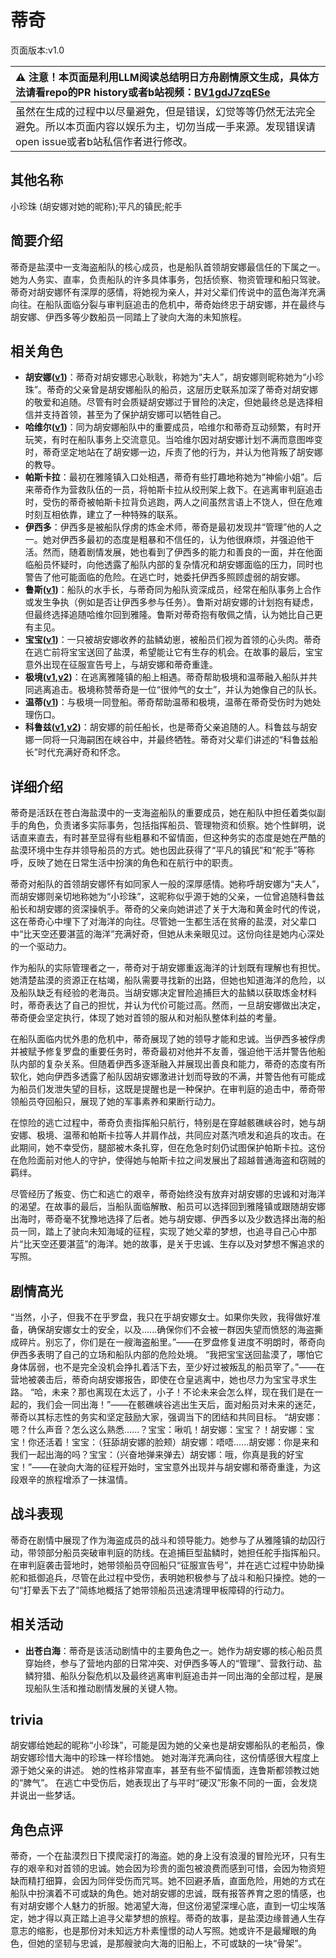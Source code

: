 # 蒂奇
页面版本:v1.0
 

| :warning: 注意！本页面是利用LLM阅读总结明日方舟剧情原文生成，具体方法请看repo的PR history或者b站视频：[BV1gdJ7zqESe](https://www.bilibili.com/video/BV1gdJ7zqESe/)         |
|:----------------------------|
| 虽然在生成的过程中以尽量避免，但是错误，幻觉等等仍然无法完全避免。所以本页面内容以娱乐为主，切勿当成一手来源。发现错误请open issue或者b站私信作者进行修改。|



## 其他名称
小珍珠 (胡安娜对她的昵称);平凡的镇民;舵手
## 简要介绍
蒂奇是盐漠中一支海盗船队的核心成员，也是船队首领胡安娜最信任的下属之一。她为人务实、直率，负责船队的许多具体事务，包括侦察、物资管理和船只驾驶。蒂奇对胡安娜怀有深厚的感情，将她视为亲人，并对父辈们传说中的蓝色海洋充满向往。在船队面临分裂与审判庭追击的危机中，蒂奇始终忠于胡安娜，并在最终与胡安娜、伊西多等少数船员一同踏上了驶向大海的未知旅程。
## 相关角色
-   **胡安娜([v1](extended_char_hu_an_na.md))**：蒂奇对胡安娜忠心耿耿，称她为“夫人”，胡安娜则昵称她为“小珍珠”。蒂奇的父亲曾是胡安娜船队的船员，这层历史联系加深了蒂奇对胡安娜的敬爱和追随。尽管有时会质疑胡安娜过于冒险的决定，但她最终总是选择相信并支持首领，甚至为了保护胡安娜可以牺牲自己。
-   **哈维尔([v1](extended_char_ha_wei_er.md))**：同为胡安娜船队中的重要成员，哈维尔和蒂奇互动频繁，有时开玩笑，有时在船队事务上交流意见。当哈维尔因对胡安娜计划不满而意图哗变时，蒂奇坚定地站在了胡安娜一边，斥责了他的行为，并认为他背叛了胡安娜的教导。
-   **帕斯卡拉**：最初在雅隆镇入口处相遇，蒂奇有些打趣地称她为“神偷小姐”。后来蒂奇作为营救队伍的一员，将帕斯卡拉从绞刑架上救下。在逃离审判庭追击时，受伤的蒂奇被帕斯卡拉背负逃跑，两人之间虽然言语上不饶人，但在危难时刻互相依靠，建立了一种特殊的联系。
-   **伊西多**：伊西多是被船队俘虏的炼金术师，蒂奇是最初发现并“管理”他的人之一。她对伊西多最初的态度是粗暴和不信任的，认为他很麻烦，并强迫他干活。然而，随着剧情发展，她也看到了伊西多的能力和善良的一面，并在他面临船员怀疑时，向他透露了船队内部的复杂情况和胡安娜面临的压力，同时也警告了他可能面临的危险。在逃亡时，她委托伊西多照顾虚弱的胡安娜。
-   **鲁斯([v1](extended_char_lu_si.md))**：船队的水手长，与蒂奇同为船队资深成员，经常在船队事务上合作或发生争执（例如是否让伊西多参与任务）。鲁斯对胡安娜的计划抱有疑虑，但最终选择追随哈维尔回到雅隆。鲁斯对蒂奇抱有敬佩之情，认为她比自己更有主见。
-   **宝宝([v1](extended_char_bao_bao.md))**：一只被胡安娜收养的盐鳞幼崽，被船员们视为首领的心头肉。蒂奇在逃亡前将宝宝送回了盐漠，希望能让它有生存的机会。在故事的最后，宝宝意外出现在征服宣告号上，与胡安娜和蒂奇重逢。
-   **极境([v1](char_401_elysm.md),[v2](../char_v3/char_401_elysm.md))**：在逃离雅隆镇的船上相遇。蒂奇帮助极境和温蒂融入船队并共同逃离追击。极境称赞蒂奇是一位“很帅气的女士”，并认为她像自己的队长。
-   **温蒂([v1](char_400_weedy.md))**：与极境一同登船。蒂奇帮助温蒂和极境，温蒂在蒂奇受伤时为她处理伤口。
-   **科鲁兹([v1](extended_char_ke_lu_zi.md),[v2](../char_v3/extended_char_ke_lu_zi.md))**：胡安娜的前任船长，也是蒂奇父亲追随的人。科鲁兹与胡安娜一同将一只海嗣困在峡谷中，并最终牺牲。蒂奇对父辈们讲述的“科鲁兹船长”时代充满好奇和怀念。
## 详细介绍
蒂奇是活跃在苍白海盐漠中的一支海盗船队的重要成员，她在船队中担任着类似副手的角色，负责诸多实际事务，包括指挥船员、管理物资和侦察。她个性鲜明，说话直来直去，有时甚至显得有些粗暴和不留情面，但这种务实的态度是她在严酷的盐漠环境中生存并领导船员的方式。她也因此获得了“平凡的镇民”和“舵手”等称呼，反映了她在日常生活中扮演的角色和在航行中的职责。

蒂奇对船队的首领胡安娜怀有如同家人一般的深厚感情。她称呼胡安娜为“夫人”，而胡安娜则亲切地称她为“小珍珠”，这昵称似乎源于她的父亲，一位曾追随科鲁兹船长和胡安娜的资深操帆手。蒂奇的父亲向她讲述了关于大海和黄金时代的传说，这在蒂奇心中埋下了对海洋的向往。尽管她一生都生活在贫瘠的盐漠，对父辈口中“比天空还要湛蓝的海洋”充满好奇，但她从未亲眼见过。这份向往是她内心深处的一个驱动力。

作为船队的实际管理者之一，蒂奇对于胡安娜重返海洋的计划既有理解也有担忧。她清楚盐漠的资源正在枯竭，船队需要寻找新的出路，但她也知道海洋的危险，以及船队缺乏有经验的老海员。当胡安娜决定冒险追捕巨大的盐鳞以获取炼金材料时，蒂奇表达了自己的担忧，并认为代价可能过高。然而，一旦胡安娜做出决定，蒂奇便会坚定执行，体现了她对首领的服从和对船队整体利益的考量。

在船队面临内忧外患的危机中，蒂奇展现了她的领导才能和忠诚。当伊西多被俘虏并被赋予修复罗盘的重要任务时，蒂奇最初对他并不友善，强迫他干活并警告他船队内部的复杂关系。但随着伊西多逐渐融入并展现出善良和能力，蒂奇的态度有所软化，她向伊西多透露了船队因胡安娜激进计划而导致的不满，并警告他有可能成为船员们发泄失望的目标，这既是提醒也是一种保护。在审判庭的追击中，蒂奇带领船员夺回船只，展现了她的军事素养和果断行动力。

在惊险的逃亡过程中，蒂奇负责指挥船只航行，特别是在穿越骸礁峡谷时，她与胡安娜、极境、温蒂和帕斯卡拉等人并肩作战，共同应对蒸汽喷发和追兵的攻击。在此期间，她不幸受伤，腿部被木条扎穿，但在危急时刻仍试图保护帕斯卡拉。这份在危险面前对他人的守护，使得她与帕斯卡拉之间发展出了超越普通海盗和窃贼的羁绊。

尽管经历了叛变、伤亡和逃亡的艰辛，蒂奇始终没有放弃对胡安娜的忠诚和对海洋的渴望。在故事的最后，当船队面临解散、船员可以选择回到雅隆镇或跟随胡安娜出海时，蒂奇毫不犹豫地选择了后者。她与胡安娜、伊西多以及少数选择出海的船员一同，踏上了驶向未知海域的征程，实现了她父辈的梦想，也追寻自己心中那片“比天空还要湛蓝”的海洋。她的故事，是关于忠诚、生存以及对梦想不懈追求的写照。
## 剧情高光
“当然，小子，但我不在乎罗盘，我只在乎胡安娜女士。如果你失败，我得做好准备，确保胡安娜女士的安全，以及......确保你们不会被一群因失望而愤怒的海盗撕成碎片。别忘了，你们是在一艘海盗船里。”——在罗盘修复进度不明朗时，蒂奇向伊西多表明了自己的立场和船队内部的危险处境。
“我把宝宝送回盐漠了，哪怕它身体孱弱，也不是完全没机会挣扎着活下去，至少好过被叛乱的船员宰了。”——在营地被袭击后，蒂奇向胡安娜报告，即使在仓皇逃离中，她也尽力为宝宝寻求生路。
“哈，未来？那也离现在太远了，小子！不论未来会怎么样，现在我们是在一起的，我们会一同出海！”——在骸礁峡谷逃出生天后，面对船员对未来的迷茫，蒂奇以其标志性的务实和坚定鼓励大家，强调当下的团结和共同目标。
“胡安娜：嗯？什么声音？怎么这么熟悉......？宝宝：啾叽！胡安娜：宝宝？！胡安娜：宝宝！你还活着！宝宝：（狂舔胡安娜的脸颊）胡安娜：唔唔......胡安娜：你是来和我们一起出海的吗？宝宝：（兴奋地弹来弹去）胡安娜：哦，你真是我的好宝宝！”——在驶向大海的征程开始时，宝宝意外出现并与胡安娜和蒂奇重逢，为这段艰辛的旅程增添了一抹温情。
## 战斗表现
蒂奇在剧情中展现了作为海盗成员的战斗和领导能力。她参与了从雅隆镇的劫囚行动，带领部分船员突破审判庭的防线。在追捕巨型盐鳞时，她担任舵手指挥船只。在审判庭袭击营地时，她带领船员夺回船只“征服宣告号”，并在逃亡过程中协助操舵和抵御追兵，尽管在此过程中受伤，表明她积极参与了战斗和船只操控。她的一句“打晕丢下去了”简练地概括了她带领船员迅速清理甲板障碍的行动力。
## 相关活动
-   **出苍白海**：蒂奇是该活动剧情中的主要角色之一。她作为胡安娜的核心船员贯穿始终，参与了营地内部的日常冲突、对伊西多等人的“管理”、营救行动、盐鳞狩猎、船队分裂危机以及最终逃离审判庭追击并一同出海的全部过程，是展现船队生活和推动剧情发展的关键人物。
## trivia
胡安娜给她起的昵称“小珍珠”，可能是因为她的父亲也是胡安娜船队的老船员，像胡安娜珍惜大海中的珍珠一样珍惜她。
她对海洋充满向往，这份情感很大程度上源于她父亲的讲述。
她的性格非常直率，甚至有些不留情面，连鲁斯都领教过她的“脾气”。
在逃亡中受伤后，她表现出了与平时“硬汉”形象不同的一面，会发烧并说出一些梦话。
## 角色点评
蒂奇，一个在盐漠烈日下摸爬滚打的海盗。她的身上没有浪漫的冒险光环，只有生存的艰辛和对首领的忠诚。她会因为珍贵的面包被浪费而感到可惜，会因为物资短缺而精打细算，会因为同伴受伤而咒骂。她不回避矛盾，直面危险，用她的方式在船队中扮演着不可或缺的角色。她对胡安娜的忠诚，既有报答养育之恩的情感，也有对胡安娜个人魅力的折服。她渴望大海，但这份渴望深埋心底，直到一切尘埃落定，她才得以真正踏上追寻父辈梦想的旅程。蒂奇的故事，是盐漠边缘普通人生存意志的缩影，也是那份对未知远方朴素憧憬的动人写照。她或许不是最耀眼的角色，但她的坚韧与忠诚，是那艘驶向大海的旧船上，不可或缺的一块“骨架”。